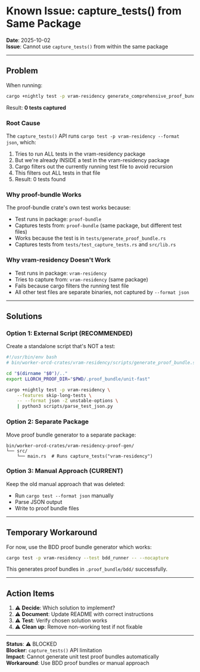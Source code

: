 # Known Issue: capture_tests() from Same Package

**Date**: 2025-10-02  
**Issue**: Cannot use `capture_tests()` from within the same package

---

## Problem

When running:
```bash
cargo +nightly test -p vram-residency generate_comprehensive_proof_bundle_fast -- --ignored --nocapture
```

Result: **0 tests captured**

### Root Cause

The `capture_tests()` API runs `cargo test -p vram-residency --format json`, which:
1. Tries to run ALL tests in the vram-residency package
2. But we're already INSIDE a test in the vram-residency package
3. Cargo filters out the currently running test file to avoid recursion
4. This filters out ALL tests in that file
5. Result: 0 tests found

### Why proof-bundle Works

The proof-bundle crate's own test works because:
- Test runs in package: `proof-bundle`
- Captures tests from: `proof-bundle` (same package, but different test files)
- Works because the test is in `tests/generate_proof_bundle.rs`
- Captures tests from `tests/test_capture_tests.rs` and `src/lib.rs`

### Why vram-residency Doesn't Work

- Test runs in package: `vram-residency`
- Tries to capture from: `vram-residency` (same package)
- Fails because cargo filters the running test file
- All other test files are separate binaries, not captured by `--format json`

---

## Solutions

### Option 1: External Script (RECOMMENDED)

Create a standalone script that's NOT a test:

```bash
#!/usr/bin/env bash
# bin/worker-orcd-crates/vram-residency/scripts/generate_proof_bundle.sh

cd "$(dirname "$0")/.."
export LLORCH_PROOF_DIR="$PWD/.proof_bundle/unit-fast"

cargo +nightly test -p vram-residency \
    --features skip-long-tests \
    -- --format json -Z unstable-options \
    | python3 scripts/parse_test_json.py
```

### Option 2: Separate Package

Move proof bundle generator to a separate package:
```
bin/worker-orcd-crates/vram-residency-proof-gen/
└── src/
    └── main.rs  # Runs capture_tests("vram-residency")
```

### Option 3: Manual Approach (CURRENT)

Keep the old manual approach that was deleted:
- Run `cargo test --format json` manually
- Parse JSON output
- Write to proof bundle files

---

## Temporary Workaround

For now, use the BDD proof bundle generator which works:

```bash
cargo test -p vram-residency --test bdd_runner -- --nocapture
```

This generates proof bundles in `.proof_bundle/bdd/` successfully.

---

## Action Items

1. ⚠️ **Decide**: Which solution to implement?
2. ⚠️ **Document**: Update README with correct instructions
3. ⚠️ **Test**: Verify chosen solution works
4. ⚠️ **Clean up**: Remove non-working test if not fixable

---

**Status**: ⚠️ BLOCKED  
**Blocker**: `capture_tests()` API limitation  
**Impact**: Cannot generate unit test proof bundles automatically  
**Workaround**: Use BDD proof bundles or manual approach
